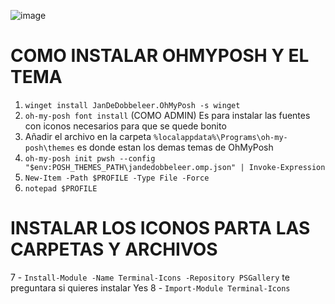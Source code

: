 ![image](https://github.com/user-attachments/assets/450493da-ffa7-43b0-89e1-25b145878d49)



# COMO INSTALAR OHMYPOSH Y EL TEMA

1. `winget install JanDeDobbeleer.OhMyPosh -s winget`
2. `oh-my-posh font install` (COMO ADMIN) Es para instalar las fuentes con iconos necesarios para que se quede bonito
3. Añadir el archivo en la carpeta `%localappdata%\Programs\oh-my-posh\themes` es donde estan los demas temas de OhMyPosh
4. `oh-my-posh init pwsh --config "$env:POSH_THEMES_PATH\jandedobbeleer.omp.json" | Invoke-Expression`
5. `New-Item -Path $PROFILE -Type File -Force`
6. `notepad $PROFILE`

# INSTALAR LOS ICONOS PARTA LAS CARPETAS Y ARCHIVOS

7 - `Install-Module -Name Terminal-Icons -Repository PSGallery` te preguntara si quieres instalar Yes
8 - `Import-Module Terminal-Icons`
